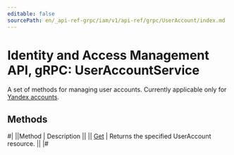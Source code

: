 ```yaml
---
editable: false
sourcePath: en/_api-ref-grpc/iam/v1/api-ref/grpc/UserAccount/index.md
---
```


# Identity and Access Management API, gRPC: UserAccountService

A set of methods for managing user accounts. Currently applicable only for [Yandex accounts](/docs/iam/concepts/users/accounts#passport).

## Methods

#|
||Method | Description ||
|| [Get](get.md) | Returns the specified UserAccount resource. ||
|#